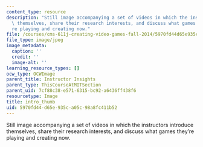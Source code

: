 ```yaml
---
content_type: resource
description: "Still image accompanying a set of videos in which the instructors introduce\
  \ themselves, share their research interests, and discuss what games they\u2019\
  re playing and creating now."
file: /courses/cms-611j-creating-video-games-fall-2014/5970fd44d65e935ca05c98a8fc411b52_intro_thumb.jpg
file_type: image/jpeg
image_metadata:
  caption: ''
  credit: ''
  image-alt: ''
learning_resource_types: []
ocw_type: OCWImage
parent_title: Instructor Insights
parent_type: ThisCourseAtMITSection
parent_uid: 7cf88c38-e571-6315-bc92-a6436ff438f6
resourcetype: Image
title: intro_thumb
uid: 5970fd44-d65e-935c-a05c-98a8fc411b52
---
```

Still image accompanying a set of videos in which the instructors introduce themselves, share their research interests, and discuss what games they’re playing and creating now.